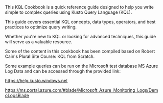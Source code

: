 This KQL Cookbook is a quick reference guide designed to help you write simple to complex queries using Kusto Query Language (KQL).

This guide covers essential KQL concepts, data types, operators, and best practices to optimize query writing. 

Whether you're new to KQL or looking for advanced techniques, this guide will serve as a valuable resource.

Some of the content in this cookbook has been compiled based on Robert Cain's Plural Site Course: KQL from Scratch.

Some example queries can be run on the Microsoft test database MS Azure Log Data and can be accessed through the provided link:

https://help.kusto.windows.net

https://ms.portal.azure.com/#blade/Microsoft_Azure_Monitoring_Logs/DemoLogsBlade

